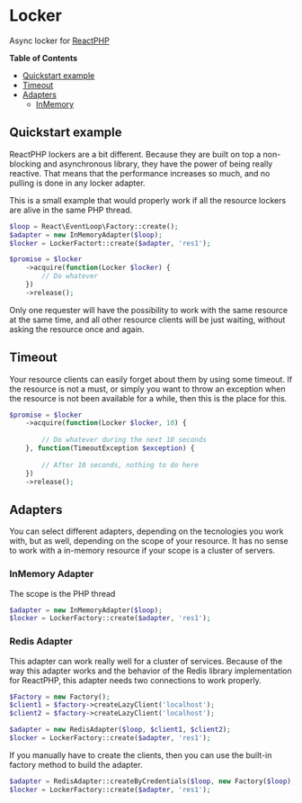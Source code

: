 # Locker

Async locker for [ReactPHP](https://reactphp.org/)

**Table of Contents**
- [Quickstart example](#quickstart-example)
- [Timeout](#timeout)
- [Adapters](#adapters)
    - [InMemory](#inmemory)
    
## Quickstart example

ReactPHP lockers are a bit different. Because they are built on top a
non-blocking and asynchronous library, they have the power of being really
reactive. That means that the performance increases so much, and no pulling is
done in any locker adapter.

This is a small example that would properly work if all the resource lockers are
alive in the same PHP thread.

```php
$loop = React\EventLoop\Factory::create();
$adapter = new InMemoryAdapter($loop);
$locker = LockerFactort::create($adapter, 'res1');

$promise = $locker
    ->acquire(function(Locker $locker) {
        // Do whatever
    })
    ->release();
```

Only one requester will have the possibility to work with the same resource at
the same time, and all other resource clients will be just waiting, without
asking the resource once and again.

## Timeout

Your resource clients can easily forget about them by using some timeout. If the
resource is not a must, or simply you want to throw an exception when the
resource is not been available for a while, then this is the place for this.

```php
$promise = $locker
    ->acquire(function(Locker $locker, 10) {
        
        // Do whatever during the next 10 seconds
    }, function(TimeoutException $exception) {
        
        // After 10 seconds, nothing to do here
    })
    ->release();
```

## Adapters

You can select different adapters, depending on the tecnologies you work with,
but as well, depending on the scope of your resource. It has no sense to work
with a in-memory resource if your scope is a cluster of servers.

### InMemory Adapter

The scope is the PHP thread


```php
$adapter = new InMemoryAdapter($loop);
$locker = LockerFactory::create($adapter, 'res1');
```

### Redis Adapter

This adapter can work really well for a cluster of services. Because of the
way this adapter works and the behavior of the Redis library implementation for
ReactPHP, this adapter needs two connections to work properly.

```php
$Factory = new Factory();
$client1 = $factory->createLazyClient('localhost');
$client2 = $factory->createLazyClient('localhost');

$adapter = new RedisAdapter($loop, $client1, $client2);
$locker = LockerFactory::create($adapter, 'res1');
```

If you manually have to create the clients, then you can use the built-in
factory method to build the adapter.

```php
$adapter = RedisAdapter::createByCredentials($loop, new Factory($loop), 'localhost');
$locker = LockerFactory::create($adapter, 'res1');
```
